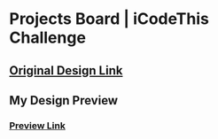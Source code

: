 # Projects Board | iCodeThis Challenge

## [Original Design Link](https://icodethis.com/images/projects/projects_board.png)

## My Design Preview

### [Preview Link](https://htmlpreview.github.io/?https://github.com/selimbiber/Tailwind-CSS-Challenges/blob/main/ProjectsBoard/index.html)
